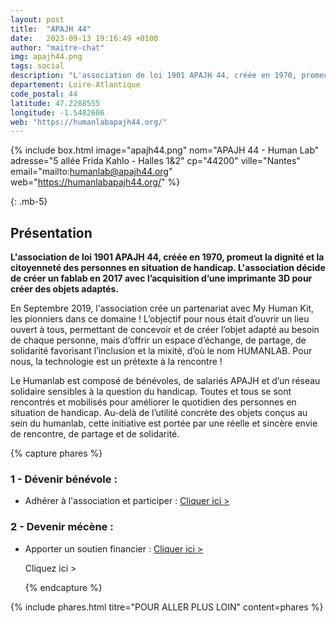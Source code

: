 ```yaml
---
layout: post
title:  "APAJH 44"
date:   2023-09-13 19:16:49 +0100
author: "maitre-chat"
img: apajh44.png
tags: social
description: "L'association de loi 1901 APAJH 44, créée en 1970, promeut la dignité et la citoyenneté des personnes en situation de handicap. L'association décide de créer un fablab en 2017 avec l’acquisition d’une imprimante 3D pour créer des objets adaptés. Le Humanlab est composé de bénévoles, de salariés APAJH et d’un réseau solidaire sensibles à la question du handicap. Toutes et tous se sont rencontrés et mobilisés pour améliorer le quotidien des personnes en situation de handicap. Au-delà de l’utilité concrète des objets conçus au sein du humanlab, cette initiative est portée par une réelle et sincère envie de rencontre, de partage et de solidarité."
departement: Loire-Atlantique
code_postal: 44
latitude: 47.2288555
longitude: -1.5482606
web: "https://humanlabapajh44.org/"
---
```


{% include box.html image="apajh44.png" nom="APAJH 44 - Human Lab" adresse="5 allée Frida Kahlo - Halles 1&2" cp="44200" ville="Nantes" email="mailto:humanlab@apajh44.org" web="https://humanlabapajh44.org/" %}

{: .mb-5}

## Présentation

**L'association de loi 1901 APAJH 44, créée en 1970, promeut la dignité et la citoyenneté des personnes en situation de handicap. L'association décide de créer un fablab en 2017 avec l’acquisition d’une imprimante 3D pour créer des objets adaptés.**

En Septembre 2019, l'association crée un partenariat avec My Human Kit, les pionniers dans ce domaine ! L’objectif pour nous était d’ouvrir un lieu ouvert à tous, permettant de concevoir et de créer l’objet adapté au besoin de chaque personne, mais d’offrir un espace d’échange, de partage, de solidarité favorisant l’inclusion et la mixité, d’où le nom HUMANLAB. Pour nous, la technologie est un prétexte à la rencontre !

Le Humanlab est composé de bénévoles, de salariés APAJH et d’un réseau solidaire sensibles à la question du handicap. Toutes et tous se sont rencontrés et mobilisés pour améliorer le quotidien des personnes en situation de handicap. Au-delà de l’utilité concrète des objets conçus au sein du humanlab, cette initiative est portée par une réelle et sincère envie de rencontre, de partage et de solidarité.

{% capture phares %}

### 1 - Dévenir bénévole :
- Adhérer à l'association et participer : <a href="https://humanlabapajh44.org/devenir-benevole" target="_blank"> Cliquer ici > </a> 

### 2 - Devenir mécène :
- Apporter un soutien financier : <a href="https://humanlabapajh44.org/devenir-mecene" target="_blank"> Cliquer ici > </a>

  Cliquez ici >

  {% endcapture %}

{% include phares.html titre="POUR ALLER PLUS LOIN" content=phares %}